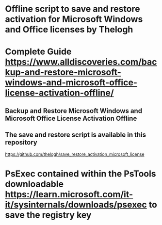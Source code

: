 # Offline script to save and restore activation for Microsoft Windows and Office licenses by Thelogh
# Complete Guide https://www.alldiscoveries.com/backup-and-restore-microsoft-windows-and-microsoft-office-license-activation-offline/
## Backup and Restore Microsoft Windows and Microsoft Office License Activation Offline
## The save and restore script is available in this repository
https://github.com/thelogh/save_restore_activation_microsoft_license
# PsExec contained within the PsTools downloadable https://learn.microsoft.com/it-it/sysinternals/downloads/psexec to save the registry key
